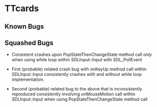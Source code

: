 TTcards
=======

Known Bugs
----------

Squashed Bugs
-------------

* Consistent crashes upon PopStateThenChangeState method call *only* when using
while loop within SDLInput::Input with SDL_PollEvent

* First (probable) related crash bug with onKeyUp method call within SDLInput::Input
consistently crashes with and without while loop implementation.

* Second (probable) related bug to the above that is inconsistently reproduced
consistently involving onMouseMotion call within SDLInput::Input when using
PopStateThenChangeState method call
